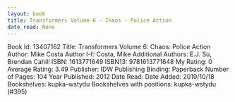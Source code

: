 ```yaml
---
layout: book
title: Transformers Volume 6 - Chaos - Police Action
date_read: None
---
```


Book Id: 13407162
Title: Transformers Volume 6: Chaos: Police Action
Author: Mike Costa
Author l-f: Costa, Mike
Additional Authors: E.J. Su, Brendan Cahill
ISBN: 1613771649
ISBN13: 9781613771648
My Rating: 0
Average Rating: 3.49
Publisher: IDW Publishing
Binding: Paperback
Number of Pages: 104
Year Published: 2012
Date Read: 
Date Added: 2019/10/18
Bookshelves: kupka-wstydu
Bookshelves with positions: kupka-wstydu (#395)

